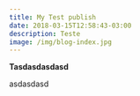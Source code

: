 ```yaml
---
title: My Test publish
date: 2018-03-15T12:58:43-03:00
description: Teste
image: /img/blog-index.jpg
---
```

**Tasdasdasdasd**





asdasdasd
